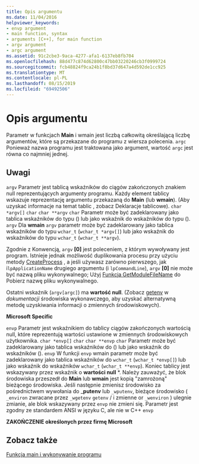 ```yaml
---
title: Opis argumentu
ms.date: 11/04/2016
helpviewer_keywords:
- envp argument
- main function, syntax
- arguments [C++], for main function
- argv argument
- argc argument
ms.assetid: 91c2cbe3-9aca-4277-afa1-6137eb8fb704
ms.openlocfilehash: 88d477c874d62800c47bb03220246cb3f0999724
ms.sourcegitcommit: fcb48824f9ca24b1f8bd37d647a4d592de1cc925
ms.translationtype: MT
ms.contentlocale: pl-PL
ms.lasthandoff: 08/15/2019
ms.locfileid: "69492506"
---
```

# <a name="argument-description"></a>Opis argumentu

Parametr w funkcjach **Main** i wmain jest liczbą całkowitą określającą liczbę argumentów, które są przekazane do programu z wiersza polecenia. `argc` Ponieważ nazwa programu jest traktowana jako argument, wartość `argc` jest równa co najmniej jednej.

## <a name="remarks"></a>Uwagi

`argv` Parametr jest tablicą wskaźników do ciągów zakończonych znakiem null reprezentujących argumenty programu. Każdy element tablicy wskazuje reprezentację argumentu przekazaną do **Main** (lub **wmain**). (Aby uzyskać informacje na temat tablic [](../c-language/array-declarations.md), zobacz Deklaracje tablicowe). `char *argv[]` `char` `char **argv` `char` Parametr może być zadeklarowany jako tablica wskaźników do typu () lub jako wskaźnik do wskaźników do typu (). `argv` Dla **wmain** `argv` parametr może być zadeklarowany jako tablica wskaźników do typu `wchar_t` (`wchar_t *argv[]`) lub jako wskaźnik do wskaźników do typu `wchar_t` (`wchar_t **argv`).

Zgodnie z Konwencją, `argv` **[0]** jest poleceniem, z którym wywoływany jest program.  Istnieje jednak możliwość duplikowania procesu przy użyciu metody [CreateProcess](/windows/win32/api/processthreadsapi/nf-processthreadsapi-createprocessw) , a jeśli używasz zarówno pierwszego, jak i`lpApplicationName` drugiego argumentu (i `lpCommandLine`), `argv` **[0]** nie może być nazwą pliku wykonywalnego; Użyj [Funkcja GetModuleFileName](/windows/win32/api/libloaderapi/nf-libloaderapi-getmodulefilenamew) do Pobierz nazwę pliku wykonywalnego.

Ostatni wskaźnik (`argv[argc]`) ma **wartość null**. (Zobacz [getenv](../c-runtime-library/reference/getenv-wgetenv.md) w *dokumentacji* środowiska wykonawczego, aby uzyskać alternatywną metodę uzyskiwania informacji o zmiennych środowiskowych).

**Microsoft Specific**

`envp` Parametr jest wskaźnikiem do tablicy ciągów zakończonych wartością null, które reprezentują wartości ustawione w zmiennych środowiskowych użytkownika. `char *envp[]` `char` `char **envp` `char` Parametr może być zadeklarowany jako tablica wskaźników do () lub jako wskaźnik do wskaźników (). `envp` W funkcji `envp` wmain parametr może być zadeklarowany jako tablica wskaźników do `wchar_t` (`wchar_t *envp[]`) lub jako wskaźnik do wskaźników `wchar_t` (`wchar_t **envp`). Koniec tablicy jest wskazywany przez wskaźnik o **wartości null** \*. Należy zauważyć, że blok środowiska przeszedł do **Main** lub **wmain** jest kopią "zamrożoną" bieżącego środowiska. Jeśli następnie zmienisz środowisko za pośrednictwem wywołania do _**putenv** lub `_wputenv`, bieżące środowisko ( `_environ` zwracane przez `_wgetenv` `getenv` / i zmienne or `_wenviron` ) ulegnie zmianie, ale blok wskazywany przez `envp` nie zmieni się. Parametr jest zgodny ze standardem ANSI w języku C, ale nie w C++ `envp`

**ZAKOŃCZENIE określonych przez firmę Microsoft**

## <a name="see-also"></a>Zobacz także

[Funkcja main i wykonywanie programu](../c-language/main-function-and-program-execution.md)

